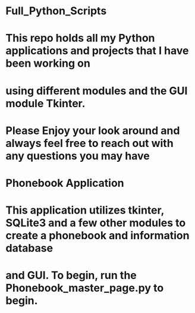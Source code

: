 # Full_Python_Scripts
# This repo holds all my Python applications and projects that I have been working on
# using different modules and the GUI module Tkinter.
#
#
#
#
# Please Enjoy your look around and always feel free to reach out with any questions you may have

# Phonebook Application
#   This application utilizes tkinter, SQLite3 and a few other modules to create a phonebook and information database
#   and GUI.  To begin, run the Phonebook_master_page.py to begin.
